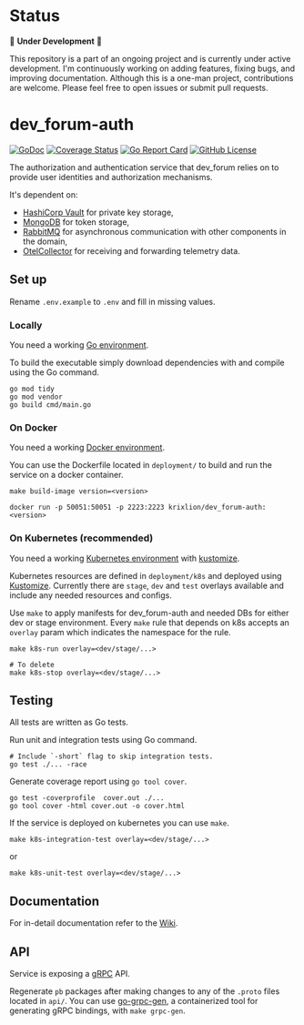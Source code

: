 # Status
🚧 **Under Development** 🚧

This repository is a part of an ongoing project and is currently under active development. I'm continuously working on adding features, fixing bugs, and improving documentation. 
Although this is a one-man project, contributions are welcome.
Please feel free to open issues or submit pull requests.

# dev_forum-auth
[![GoDoc](https://godoc.org/github.com/krixlion/dev_forum-auth?status.svg)](https://godoc.org/github.com/krixlion/dev_forum-auth)
[![Coverage Status](https://coveralls.io/repos/github/krixlion/dev_forum-user/badge.svg?branch=dev)](https://coveralls.io/github/krixlion/dev_forum-user?branch=dev)
[![Go Report Card](https://goreportcard.com/badge/github.com/krixlion/dev_forum-auth)](https://goreportcard.com/report/github.com/krixlion/dev_forum-auth)
[![GitHub License](https://img.shields.io/github/license/krixlion/dev_forum-auth)](LICENSE)

The authorization and authentication service that dev_forum relies on to provide user identities and authorization mechanisms.

It's dependent on:
  - [HashiCorp Vault](https://developer.hashicorp.com/vault/docs?product_intent=vault) for private key storage,
  - [MongoDB](https://www.mongodb.com/docs/manual/introduction/) for token storage,
  - [RabbitMQ](https://www.rabbitmq.com/#getstarted) for asynchronous communication with other components in the domain,
  - [OtelCollector](https://opentelemetry.io/docs/collector) for receiving and forwarding telemetry data.

## Set up
Rename `.env.example` to `.env` and fill in missing values.

### Locally
You need a working [Go environment](https://go.dev/doc/install).

To build the executable simply download dependencies with and compile using the Go command.

```shell
go mod tidy
go mod vendor
go build cmd/main.go 
```

### On Docker
You need a working [Docker environment](https://docs.docker.com/engine).

You can use the Dockerfile located in `deployment/` to build and run the service on a docker container.

```shell
make build-image version=<version>
``` 

```shell
docker run -p 50051:50051 -p 2223:2223 krixlion/dev_forum-auth:<version>
```

### On Kubernetes (recommended)
You need a working [Kubernetes environment](https://kubernetes.io/docs/setup) with [kustomize](https://kubernetes.io/docs/tasks/manage-kubernetes-objects/kustomization).

Kubernetes resources are defined in `deployment/k8s` and deployed using [Kustomize](https://kubernetes.io/docs/tasks/manage-kubernetes-objects/kustomization/).
Currently there are `stage`, `dev` and `test` overlays available and include any needed resources and configs.

Use `make` to apply manifests for dev_forum-auth and needed DBs for either dev or stage environment.
Every `make` rule that depends on k8s accepts an `overlay` param which indicates the namespace for the rule.
```shell
make k8s-run overlay=<dev/stage/...>
```
```shell
# To delete
make k8s-stop overlay=<dev/stage/...>
```

## Testing
All tests are written as Go tests.

Run unit and integration tests using Go command.
```shell
# Include `-short` flag to skip integration tests.
go test ./... -race
```

Generate coverage report using `go tool cover`.
```
go test -coverprofile  cover.out ./...
go tool cover -html cover.out -o cover.html
```

If the service is deployed on kubernetes you can use `make`.
```shell
make k8s-integration-test overlay=<dev/stage/...>
```
or
```shell
make k8s-unit-test overlay=<dev/stage/...>
```

## Documentation 
For in-detail documentation refer to the [Wiki](https://github.com/krixlion/dev_forum-auth/wiki).

## API
Service is exposing a [gRPC](https://grpc.io/docs/what-is-grpc/introduction) API.

Regenerate `pb` packages after making changes to any of the `.proto` files located in `api/`.
You can use [go-grpc-gen](https://github.com/krixlion/go-grpc-gen), a containerized tool for generating gRPC bindings, with `make grpc-gen`.
